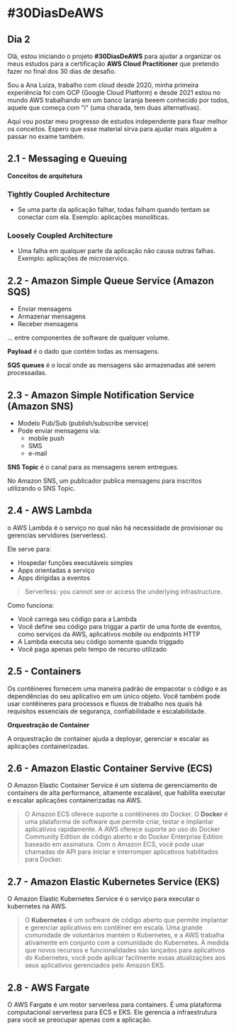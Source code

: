 # #30DiasDeAWS

## Dia 2

Olá, estou iniciando o projeto **#30DiasDeAWS** para ajudar a organizar os meus estudos para a certificação **AWS Cloud Practitioner** que pretendo fazer no final dos 30 dias de desafio. 

Sou a Ana Luiza, trabalho com cloud desde 2020, minha primeira experiência foi com GCP (Google Cloud Platform) e desde 2021 estou no mundo AWS trabalhando em um banco laranja beeem conhecido por todos, aquele que começa com "i" (uma charada, tem duas alternativas). 

Aqui vou postar meu progresso de estudos independente para fixar melhor os conceitos. Espero que esse material sirva para ajudar mais alguém a passar no exame também.

## 2.1 - Messaging e Queuing

**Conceitos de arquitetura**

### Tightly Coupled Architecture
 - Se uma parte da aplicação falhar, todas falham quando tentam se conectar com ela. Exemplo: aplicações monolíticas.

### Loosely Coupled Architecture
 - Uma falha em qualquer parte da aplicação não causa outras falhas. Exemplo: aplicações de microserviço. 

## 2.2 - Amazon Simple Queue Service (Amazon SQS)

 - Enviar mensagens
 - Armazenar mensagens 
 - Receber mensagens

 ... entre componentes de software de qualquer volume.

**Payload** é o dado que contém todas as mensagens.

**SQS queues** é o local onde as mensagens são armazenadas até serem processadas. 

## 2.3 - Amazon Simple Notification Service (Amazon SNS)

 - Modelo Pub/Sub (publish/subscribe service)
 - Pode enviar mensagens via:
   - mobile push
   - SMS
   - e-mail

**SNS Topic** é o canal para as mensagens serem entregues. 

No Amazon SNS, um publicador publica mensagens para inscritos utilizando o SNS Topic.  

## 2.4 - AWS Lambda

o AWS Lambda é o serviço no qual não há necessidade de provisionar ou gerencias servidores (serverless).

Ele serve para:
 - Hospedar funções executáveis simples
 - Apps orientadas a serviço
 - Apps dirigidas a eventos

> Serverless: you cannot see or access the underlying infrastructure. 

Como funciona: 

 - Você carrega seu código para a Lambda
 - Você define seu código para triggar a partir de uma fonte de eventos, como serviços da AWS, aplicativos mobile ou endpoints HTTP
 - A Lambda executa seu código somente quando triggado
 - Você paga apenas pelo tempo de recurso utilizado

## 2.5 - Containers

Os contêineres fornecem uma maneira padrão de empacotar o código e as dependências do seu aplicativo em um único objeto. Você também pode usar contêineres para processos e fluxos de trabalho nos quais há requisitos essenciais de segurança, confiabilidade e escalabilidade.

**Orquestração de Container**

A orquestração de container ajuda a deployar, gerenciar e escalar as aplicações containerizadas. 

## 2.6 - Amazon Elastic Container Servive (ECS)

O Amazon Elastic Container Service é um sistema de gerenciamento de containers de alta performance, altamente escalável, que habilita executar e escalar aplicações containerizadas na AWS. 

> O Amazon ECS oferece suporte a contêineres do Docker. O **Docker** é uma plataforma de software que permite criar, testar e implantar aplicativos rapidamente. A AWS oferece suporte ao uso do Docker Community Edition de código aberto e do Docker Enterprise Edition baseado em assinatura. Com o Amazon ECS, você pode usar chamadas de API para iniciar e interromper aplicativos habilitados para Docker.

## 2.7 - Amazon Elastic Kubernetes Service (EKS)

O Amazon Elastic Kubernetes Service é o serviço para executar o kubernetes na AWS. 

> O **Kubernetes** é um software de código aberto que permite implantar e gerenciar aplicativos em contêiner em escala. Uma grande comunidade de voluntários mantém o Kubernetes, e a AWS trabalha ativamente em conjunto com a comunidade do Kubernetes. À medida que novos recursos e funcionalidades são lançados para aplicativos do Kubernetes, você pode aplicar facilmente essas atualizações aos seus aplicativos gerenciados pelo Amazon EKS.

## 2.8 - AWS Fargate

O AWS Fargate é um motor serverless para containers. É uma plataforma computacional serverless para ECS e EKS. Ele gerencia a infraestrutura para você se preocupar apenas com a aplicação. 